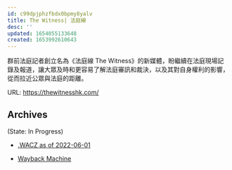 ```yaml
---
id: c99dpjphzfbdx0bpmy8yalv
title: The Witness| 法庭線
desc: ''
updated: 1654055133648
created: 1653992610643
---
```


群前法庭記者創立名為《法庭線 The Witness》的新媒體，盼繼續在法庭現場記錄及報道，讓大眾及時和更容易了解法庭審訊和裁決，以及其對自身權利的影響，從而拉近公眾與法庭的距離。

URL: https://thewitnesshk.com/

## Archives
(State: In Progress)

- [.WACZ as of 2022-06-01](https://bafybeid5536v3l6j7rkcksn2zamke2dpqojr7fzlr5ryrrniff36w6ncfm.ipfs.dweb.link/fixtures/thewitness-05_31_2022.wacz)

- [Wayback Machine](https://web.archive.org/web/*/https://thewitnesshk.com/)